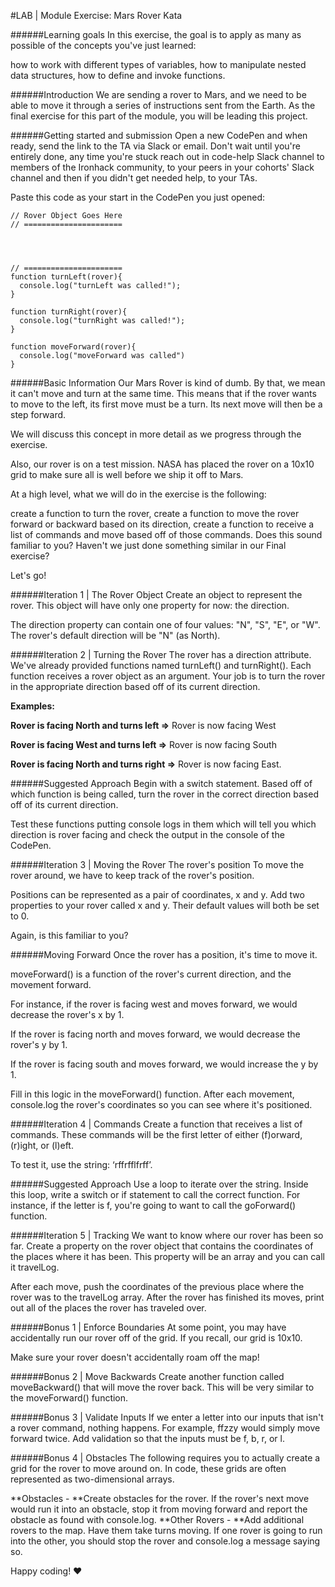 #LAB | Module Exercise: Mars Rover Kata

######Learning goals
In this exercise, the goal is to apply as many as possible of the concepts you've just learned:

how to work with different types of variables,
how to manipulate nested data structures,
how to define and invoke functions.

######Introduction
We are sending a rover to Mars, and we need to be able to move it through a series of instructions sent from the Earth. As the final exercise for this part of the module, you will be leading this project.

######Getting started and submission
Open a new CodePen and when ready, send the link to the TA via Slack or email. Don't wait until you're entirely done, any time you're stuck reach out in code-help Slack channel to members of the Ironhack community, to your peers in your cohorts' Slack channel and then if you didn't get needed help, to your TAs.

Paste this code as your start in the CodePen you just opened:

```
// Rover Object Goes Here
// ======================




// ======================
function turnLeft(rover){
  console.log("turnLeft was called!");
}

function turnRight(rover){
  console.log("turnRight was called!");
}

function moveForward(rover){
  console.log("moveForward was called")
}
```

######Basic Information
Our Mars Rover is kind of dumb. By that, we mean it can't move and turn at the same time. This means that if the rover wants to move to the left, its first move must be a turn. Its next move will then be a step forward.

We will discuss this concept in more detail as we progress through the exercise.

Also, our rover is on a test mission. NASA has placed the rover on a 10x10 grid to make sure all is well before we ship it off to Mars.

At a high level, what we will do in the exercise is the following:

create a function to turn the rover,
create a function to move the rover forward or backward based on its direction,
create a function to receive a list of commands and move based off of those commands.
Does this sound familiar to you? Haven't we just done something similar in our Final exercise?

Let's go!

######Iteration 1 | The Rover Object
Create an object to represent the rover. This object will have only one property for now: the direction.

The direction property can contain one of four values: "N", "S", "E", or "W". The rover's default direction will be "N" (as North).

######Iteration 2 | Turning the Rover
The rover has a direction attribute. We've already provided functions named turnLeft() and turnRight(). Each function receives a rover object as an argument. Your job is to turn the rover in the appropriate direction based off of its current direction.

**Examples:**

**Rover is facing North and turns left =>** Rover is now facing West

**Rover is facing West and turns left =>** Rover is now facing South

**Rover is facing North and turns right =>** Rover is now facing East.

######Suggested Approach
Begin with a switch statement. Based off of which function is being called, turn the rover in the correct direction based off of its current direction.

Test these functions putting console logs in them which will tell you which direction is rover facing and check the output in the console of the CodePen.

######Iteration 3 | Moving the Rover
The rover's position
To move the rover around, we have to keep track of the rover's position.

Positions can be represented as a pair of coordinates, x and y. Add two properties to your rover called x and y. Their default values will both be set to 0.

Again, is this familiar to you?



######Moving Forward
Once the rover has a position, it's time to move it.



moveForward() is a function of the rover's current direction, and the movement forward.

For instance, if the rover is facing west and moves forward, we would decrease the rover's x by 1.

If the rover is facing north and moves forward, we would decrease the rover's y by 1.

If the rover is facing south and moves forward, we would increase the y by 1.

Fill in this logic in the moveForward() function. After each movement, console.log the rover's coordinates so you can see where it's positioned.

######Iteration 4 | Commands
Create a function that receives a list of commands. These commands will be the first letter of either (f)orward, (r)ight, or (l)eft.

To test it, use the string: ‘rffrfflfrff’.

######Suggested Approach
Use a loop to iterate over the string. Inside this loop, write a switch or if statement to call the correct function. For instance, if the letter is f, you're going to want to call the goForward() function.

######Iteration 5 | Tracking
We want to know where our rover has been so far. Create a property on the rover object that contains the coordinates of the places where it has been. This property will be an array and you can call it travelLog.

After each move, push the coordinates of the previous place where the rover was to the travelLog array. After the rover has finished its moves, print out all of the places the rover has traveled over.

######Bonus 1 | Enforce Boundaries
At some point, you may have accidentally run our rover off of the grid. If you recall, our grid is 10x10.

Make sure your rover doesn't accidentally roam off the map!

######Bonus 2 | Move Backwards
Create another function called moveBackward() that will move the rover back. This will be very similar to the moveForward() function.

######Bonus 3 | Validate Inputs
If we enter a letter into our inputs that isn't a rover command, nothing happens. For example, ffzzy would simply move forward twice. Add validation so that the inputs must be f, b, r, or l.

######Bonus 4 | Obstacles
The following requires you to actually create a grid for the rover to move around on. In code, these grids are often represented as two-dimensional arrays.

**Obstacles - **Create obstacles for the rover. If the rover's next move would run it into an obstacle, stop it from moving forward and report the obstacle as found with console.log.
**Other Rovers - **Add additional rovers to the map. Have them take turns moving. If one rover is going to run into the other, you should stop the rover and console.log a message saying so.

Happy coding! ❤️